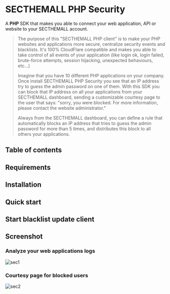 # SECTHEMALL PHP Security
A **PHP** SDK that makes you able to connect your web application, API or website to your SECTHEMALL account.

> The purpose of this "SECTHEMALL PHP client" is to make your PHP websites and applications more secure, centralize security events and blacklists. It's 100% CloudFlare compatible and makes you able to take control of all events of your application (like login ok, login failed, brute-force attempts, session hijacking, unexpected behaviours, etc...)
> 
> Imagine that you have 10 different PHP applications on your company. Once install SECTHEMALL PHP Security you see that an IP address try to guess the admin password on one of them. With this SDK you can block that IP address on all your applications from your SECTHEMALL dashboard, sending a customizable courtesy page to the user that says: "sorry, you were blocked. For more information, please contact the website administrator." 
>
> Always from the SECTHEMALL dashboard, you can define a rule that automatically blocks an IP address that tries to guess the admin password for more than 5 times, and distributes this block to all others your applications.

## Table of contents

## Requirements

## Installation

## Quick start

## Start blacklist update client

## Screenshot
### Analyze your web applications logs
![sec1](https://secthemall.com/webapp/images/php-sec-1.png)

### Courtesy page for blocked users
![sec2](https://secthemall.com/webapp/images/php-sec-2.png)
